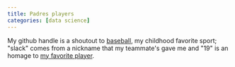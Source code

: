 ```yaml
---
title: Padres players
categories: [data science]
---
```


My github handle is a shoutout to [baseball](https://en.wikipedia.org/wiki/Baseball), my childhood favorite sport; "slack" comes from a nickname that my teammate's gave me and "19" is an homage to [my favorite player](https://en.wikipedia.org/wiki/Tony_Gwynn). 
